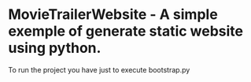 # MovieTrailerWebsite - A simple exemple of generate static website using python.

To run the project you have just to execute bootstrap.py
